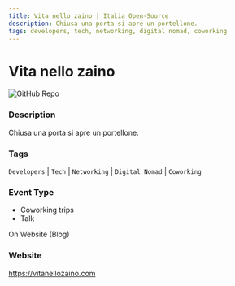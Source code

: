 ```yaml
---
title: Vita nello zaino | Italia Open-Source
description: Chiusa una porta si apre un portellone.
tags: developers, tech, networking, digital nomad, coworking
---
```

        

# Vita nello zaino

![GitHub Repo](https://img.shields.io/static/v1?label=category&message=communities&color=green)

### Description

Chiusa una porta si apre un portellone.

### Tags

`Developers` | `Tech` | `Networking` | `Digital Nomad` | `Coworking`

### Event Type

- Coworking trips
- Talk

On Website (Blog)

### Website

https://vitanellozaino.com